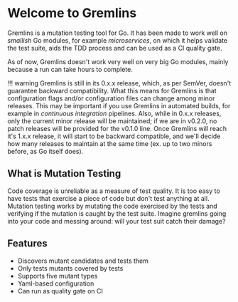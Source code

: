 # Welcome to Gremlins

Gremlins is a mutation testing tool for Go. It has been made to work well on _smallish_ Go modules, for example
_microservices_, on which it helps validate the test suite, aids the TDD process and can be used as a CI quality gate.

As of now, Gremlins doesn't work very well on very big Go modules, mainly because a run can take hours to complete.

!!! warning
    Gremlins is still in its 0.x.x release, which, as per SemVer, doesn't guarantee backward compatibility. What this 
    means for Gremlins is that configuration flags and/or configuration files can change among minor releases. This may
    be important if you use Gremlins in automated builds, for example in _continuous integration_ pipelines.
    Also, while in 0.x.x releases, only the current minor release will be maintained; if we are in v0.2.0, no patch
    releases will be provided for the v0.1.0 line.
    Once Gremlins will reach it's 1.x.x release, it will start to be backward compatible, and we'll decide how many
    releases to maintain at the same time (ex. up to two minors before, as Go itself does).
    
## What is Mutation Testing

Code coverage is unreliable as a measure of test quality. It is too easy to have tests that exercise a piece of code but
don't test anything at all. Mutation testing works by mutating the code exercised by the tests and verifying if the
mutation is caught by the test suite. Imagine gremlins going into your code and messing around: will your test suit
catch their damage?

## Features

- Discovers mutant candidates and tests them
- Only tests mutants covered by tests
- Supports five mutant types
- Yaml-based configuration
- Can run as quality gate on CI